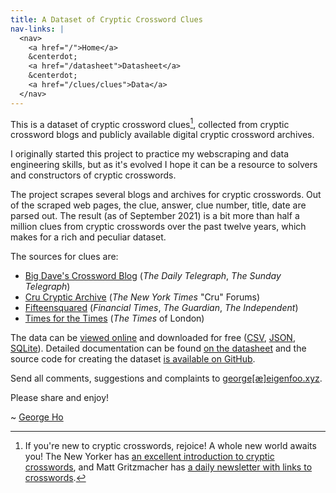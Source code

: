 ```yaml
---
title: A Dataset of Cryptic Crossword Clues
nav-links: |
  <nav>
    <a href="/">Home</a>
    &centerdot;
    <a href="/datasheet">Datasheet</a>
    &centerdot;
    <a href="/clues/clues">Data</a>
  </nav>
---
```


This is a dataset of cryptic crossword clues[^1], collected from cryptic crossword
blogs and publicly available digital cryptic crossword archives.

[^1]: If you're new to cryptic crosswords, rejoice! A whole new world awaits you! The New Yorker has [an excellent introduction to cryptic crosswords](https://www.newyorker.com/puzzles-and-games-dept/cryptic-crossword/reintroducing-the-new-yorkers-cryptic-crossword), and Matt Gritzmacher has [a daily newsletter with links to crosswords](https://crosswordlinks.substack.com/).

I originally started this project to practice my webscraping and data
engineering skills, but as it's evolved I hope it can be a resource to solvers
and constructors of cryptic crosswords.

The project scrapes several blogs and archives for cryptic crosswords. Out of
the scraped web pages, the clue, answer, clue number, title, date are parsed
out. The result (as of September 2021) is a bit more than half a million clues
from cryptic crosswords over the past twelve years, which makes for a rich and
peculiar dataset.

The sources for clues are:

- [Big Dave's Crossword Blog](http://bigdave44.com/) (_The Daily Telegraph_, _The Sunday Telegraph_)
- [Cru Cryptic Archive](https://archive.nytimes.com/www.nytimes.com/premium/xword/cryptic-archive.html) (_The New York Times_ "Cru" Forums)
- [Fifteensquared](https://www.fifteensquared.net/) (_Financial Times_, _The Guardian_, _The Independent_)
- [Times for the Times](https://times-xwd-times.livejournal.com/) (_The Times_ of London)

The data can be [viewed online](/clues/clues) and downloaded for free
([CSV](/clues/clues.csv?_size=max), [JSON](/clues/clues.json),
[SQLite](/clues.db)). Detailed documentation can be found [on the
datasheet](/static/datasheet.html) and the source code for creating the dataset
[is available on GitHub](https://github.com/eigenfoo/cryptics).

Send all comments, suggestions and complaints to
[george[&#230;]eigenfoo.xyz](mailto:george[&#230;]eigenfoo.xyz).

Please share and enjoy!

\~ [George Ho](eigenfoo.xyz/)
